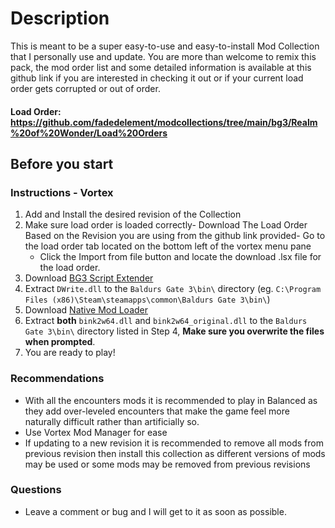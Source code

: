 # Description

This is meant to be a super easy-to-use and easy-to-install Mod Collection that I personally use and update. You are more than welcome to remix this pack, the mod order list and some detailed information is available at this github link if you are interested in checking it out or if your current load order gets corrupted or out of order.

#### Load Order: <https://github.com/fadedelement/modcollections/tree/main/bg3/Realm%20of%20Wonder/Load%20Orders>

####

## Before you start

### Instructions - Vortex

1. Add and Install the desired revision of the Collection
2. Make sure load order is loaded correctly- Download The Load Order Based on the Revision you are using from the github link provided- Go to the load order tab located on the bottom left of the vortex menu pane
   - Click the Import from file button and locate the download .lsx file for the load order.
3. Download [BG3 Script Extender](https://github.com/Norbyte/bg3se/releases)
4. Extract `DWrite.dll` to the `Baldurs Gate 3\bin\` directory (eg. `C:\Program Files (x86)\Steam\steamapps\common\Baldurs Gate 3\bin\`)
5. Download [Native Mod Loader](https://www.nexusmods.com/baldursgate3/mods/944?tab=files)
6. Extract **both** `bink2w64.dll` and `bink2w64_original.dll` to the `Baldurs Gate 3\bin\` directory listed in Step 4, **Make sure you overwrite the files when prompted**.
7. You are ready to play!

### Recommendations

- With all the encounters mods it is recommended to play in Balanced as they add over-leveled encounters that make the game feel more naturally difficult rather than artificially so.
- Use Vortex Mod Manager for ease
- If updating to a new revision it is recommended to remove all mods from previous revision then install this collection as different versions of mods may be used or some mods may be removed from previous revisions

### Questions

- Leave a comment or bug and I will get to it as soon as possible.